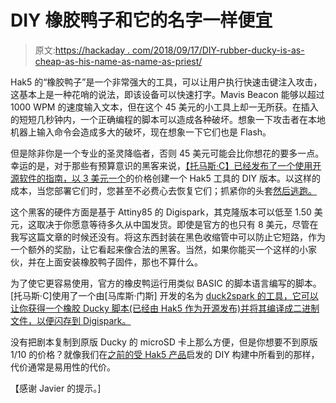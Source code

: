# DIY 橡胶鸭子和它的名字一样便宜

> 原文:[https://hackaday . com/2018/09/17/DIY-rubber-ducky-is-as-cheap-as-his-name-as-name-as-priest/](https://hackaday.com/2018/09/17/diy-rubber-ducky-is-as-cheap-as-its-namesake/)

Hak5 的“橡胶鸭子”是一个非常强大的工具，可以让用户执行快速击键注入攻击，这基本上是一种花哨的说法，即该设备可以快速打字。Mavis Beacon 能够以超过 1000 WPM 的速度输入文本，但在这个 45 美元的小工具上却一无所获。在插入的短短几秒钟内，一个正确编程的脚本可以造成各种破坏。想象一下攻击者在本地机器上输入命令会造成多大的破坏，现在想象一下它们也是 Flash。

但是除非你是一个专业的圣灵降临者，否则 45 美元可能会比你想花的要多一点。幸运的是，对于那些有预算意识的黑客来说，[【托马斯·C】已经发布了一个使用开源软件的指南，以 3 美元一个](https://medium.com/@tomac/low-cost-usb-rubber-ducky-pen-test-tool-for-3-using-digispark-and-duck2spark-5d59afc1910)的价格创建一个 Hak5 工具的 DIY 版本。以这样的成本，当您部署它们时，您甚至不必费心去恢复它们；抓紧你的头套[然后逃跑。](https://hackaday.com/2017/04/01/ask-hackaday-which-balaclava-is-best-for-hacking/)

这个黑客的硬件方面是基于 Attiny85 的 Digispark，其克隆版本可以低至 1.50 美元，这取决于你愿意等待多久从中国发货。即使是官方的也只有 8 美元，尽管在我写这篇文章的时候还没有。将这东西封装在黑色收缩管中可以防止它短路，作为一个额外的奖励，让它看起来像合法的黑客。当然，如果你能买一个这样的小家伙，并在上面安装橡胶鸭子固件，那也不算什么。

为了使它更容易使用，官方的橡皮鸭运行用类似 BASIC 的脚本语言编写的脚本。[托马斯·C]使用了一个由[马库斯·门斯] 开发的名为 [duck2spark 的工具，它可以让你获得一个橡胶 Ducky 脚本(已经由 Hak5 作为开源发布)并将其编译成二进制文件，以便闪存到 Digispark。](https://github.com/mame82/duck2spark)

没有把剧本复制到原版 Ducky 的 microSD 卡上那么方便，但是你想要不到原版 1/10 的价格？就像我们在[之前的受 Hak5 产品](https://hackaday.com/2018/05/15/diy-pi-zero-pentesting-tool-keeps-it-cheap/)启发的 DIY 构建中所看到的那样，代价通常是易用性的代价。

【感谢 Javier 的提示。]